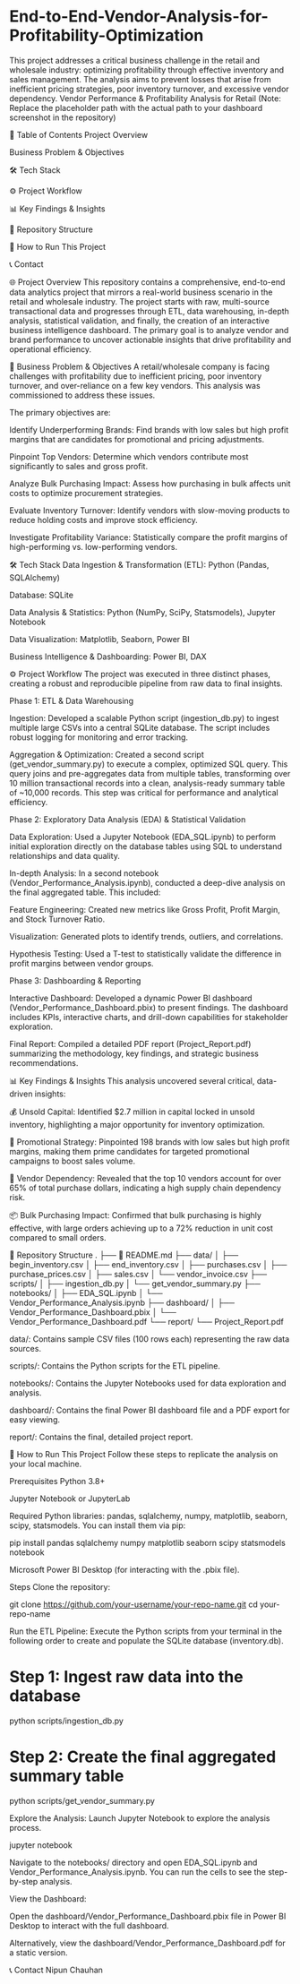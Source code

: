 # End-to-End-Vendor-Analysis-for-Profitability-Optimization
This project addresses a critical business challenge in the retail and wholesale industry: optimizing profitability through effective inventory and sales management. The analysis aims to prevent losses that arise from inefficient pricing strategies, poor inventory turnover, and excessive vendor dependency.
Vendor Performance & Profitability Analysis for Retail
(Note: Replace the placeholder path with the actual path to your dashboard screenshot in the repository)

📖 Table of Contents
Project Overview

Business Problem & Objectives

🛠️ Tech Stack

⚙️ Project Workflow

📊 Key Findings & Insights

📂 Repository Structure

🚀 How to Run This Project

📞 Contact

🌐 Project Overview
This repository contains a comprehensive, end-to-end data analytics project that mirrors a real-world business scenario in the retail and wholesale industry. The project starts with raw, multi-source transactional data and progresses through ETL, data warehousing, in-depth analysis, statistical validation, and finally, the creation of an interactive business intelligence dashboard. The primary goal is to analyze vendor and brand performance to uncover actionable insights that drive profitability and operational efficiency.

🎯 Business Problem & Objectives
A retail/wholesale company is facing challenges with profitability due to inefficient pricing, poor inventory turnover, and over-reliance on a few key vendors. This analysis was commissioned to address these issues.

The primary objectives are:

Identify Underperforming Brands: Find brands with low sales but high profit margins that are candidates for promotional and pricing adjustments.

Pinpoint Top Vendors: Determine which vendors contribute most significantly to sales and gross profit.

Analyze Bulk Purchasing Impact: Assess how purchasing in bulk affects unit costs to optimize procurement strategies.

Evaluate Inventory Turnover: Identify vendors with slow-moving products to reduce holding costs and improve stock efficiency.

Investigate Profitability Variance: Statistically compare the profit margins of high-performing vs. low-performing vendors.

🛠️ Tech Stack
Data Ingestion & Transformation (ETL): Python (Pandas, SQLAlchemy)

Database: SQLite

Data Analysis & Statistics: Python (NumPy, SciPy, Statsmodels), Jupyter Notebook

Data Visualization: Matplotlib, Seaborn, Power BI

Business Intelligence & Dashboarding: Power BI, DAX

⚙️ Project Workflow
The project was executed in three distinct phases, creating a robust and reproducible pipeline from raw data to final insights.

Phase 1: ETL & Data Warehousing

Ingestion: Developed a scalable Python script (ingestion_db.py) to ingest multiple large CSVs into a central SQLite database. The script includes robust logging for monitoring and error tracking.

Aggregation & Optimization: Created a second script (get_vendor_summary.py) to execute a complex, optimized SQL query. This query joins and pre-aggregates data from multiple tables, transforming over 10 million transactional records into a clean, analysis-ready summary table of ~10,000 records. This step was critical for performance and analytical efficiency.

Phase 2: Exploratory Data Analysis (EDA) & Statistical Validation

Data Exploration: Used a Jupyter Notebook (EDA_SQL.ipynb) to perform initial exploration directly on the database tables using SQL to understand relationships and data quality.

In-depth Analysis: In a second notebook (Vendor_Performance_Analysis.ipynb), conducted a deep-dive analysis on the final aggregated table. This included:

Feature Engineering: Created new metrics like Gross Profit, Profit Margin, and Stock Turnover Ratio.

Visualization: Generated plots to identify trends, outliers, and correlations.

Hypothesis Testing: Used a T-test to statistically validate the difference in profit margins between vendor groups.

Phase 3: Dashboarding & Reporting

Interactive Dashboard: Developed a dynamic Power BI dashboard (Vendor_Performance_Dashboard.pbix) to present findings. The dashboard includes KPIs, interactive charts, and drill-down capabilities for stakeholder exploration.

Final Report: Compiled a detailed PDF report (Project_Report.pdf) summarizing the methodology, key findings, and strategic business recommendations.

📊 Key Findings & Insights
This analysis uncovered several critical, data-driven insights:

💰 Unsold Capital: Identified $2.7 million in capital locked in unsold inventory, highlighting a major opportunity for inventory optimization.

🎯 Promotional Strategy: Pinpointed 198 brands with low sales but high profit margins, making them prime candidates for targeted promotional campaigns to boost sales volume.

🔗 Vendor Dependency: Revealed that the top 10 vendors account for over 65% of total purchase dollars, indicating a high supply chain dependency risk.

📦 Bulk Purchasing Impact: Confirmed that bulk purchasing is highly effective, with large orders achieving up to a 72% reduction in unit cost compared to small orders.

📂 Repository Structure
.
├── 📄 README.md
├── data/
│   ├── begin_inventory.csv
│   ├── end_inventory.csv
│   ├── purchases.csv
│   ├── purchase_prices.csv
│   ├── sales.csv
│   └── vendor_invoice.csv
├── scripts/
│   ├── ingestion_db.py
│   └── get_vendor_summary.py
├── notebooks/
│   ├── EDA_SQL.ipynb
│   └── Vendor_Performance_Analysis.ipynb
├── dashboard/
│   ├── Vendor_Performance_Dashboard.pbix
│   └── Vendor_Performance_Dashboard.pdf
└── report/
    └── Project_Report.pdf

data/: Contains sample CSV files (100 rows each) representing the raw data sources.

scripts/: Contains the Python scripts for the ETL pipeline.

notebooks/: Contains the Jupyter Notebooks used for data exploration and analysis.

dashboard/: Contains the final Power BI dashboard file and a PDF export for easy viewing.

report/: Contains the final, detailed project report.

🚀 How to Run This Project
Follow these steps to replicate the analysis on your local machine.

Prerequisites
Python 3.8+

Jupyter Notebook or JupyterLab

Required Python libraries: pandas, sqlalchemy, numpy, matplotlib, seaborn, scipy, statsmodels. You can install them via pip:

pip install pandas sqlalchemy numpy matplotlib seaborn scipy statsmodels notebook

Microsoft Power BI Desktop (for interacting with the .pbix file).

Steps
Clone the repository:

git clone https://github.com/your-username/your-repo-name.git
cd your-repo-name

Run the ETL Pipeline:
Execute the Python scripts from your terminal in the following order to create and populate the SQLite database (inventory.db).

# Step 1: Ingest raw data into the database
python scripts/ingestion_db.py

# Step 2: Create the final aggregated summary table
python scripts/get_vendor_summary.py

Explore the Analysis:
Launch Jupyter Notebook to explore the analysis process.

jupyter notebook

Navigate to the notebooks/ directory and open EDA_SQL.ipynb and Vendor_Performance_Analysis.ipynb. You can run the cells to see the step-by-step analysis.

View the Dashboard:

Open the dashboard/Vendor_Performance_Dashboard.pbix file in Power BI Desktop to interact with the full dashboard.

Alternatively, view the dashboard/Vendor_Performance_Dashboard.pdf for a static version.

📞 Contact
Nipun Chauhan
